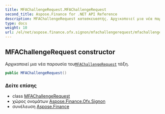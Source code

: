 ```yaml
---
title: MFAChallengeRequest.MFAChallengeRequest
second_title: Aspose.Finance for .NET API Reference
description: MFAChallengeRequest κατασκευαστής. Αρχικοποιεί μια νέα παρουσία τουMFAChallengeRequest τάξη.
type: docs
weight: 10
url: /el/net/aspose.finance.ofx.signon/mfachallengerequest/mfachallengerequest/
---
```

## MFAChallengeRequest constructor

Αρχικοποιεί μια νέα παρουσία του[`MFAChallengeRequest`](../) τάξη.

```csharp
public MFAChallengeRequest()
```

### Δείτε επίσης

* class [MFAChallengeRequest](../)
* χώρος ονομάτων [Aspose.Finance.Ofx.Signon](../../mfachallengerequest/)
* συνέλευση [Aspose.Finance](../../../)


